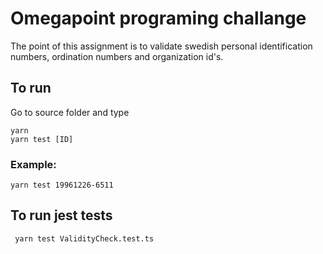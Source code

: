 # Omegapoint programing challange

The point of this assignment is to validate swedish personal identification numbers, ordination numbers and organization id's.

## To run

Go to source folder and type

```
yarn
yarn test [ID]
```

### Example:

`yarn test 19961226-6511`

## To run jest tests

` yarn test ValidityCheck.test.ts`
